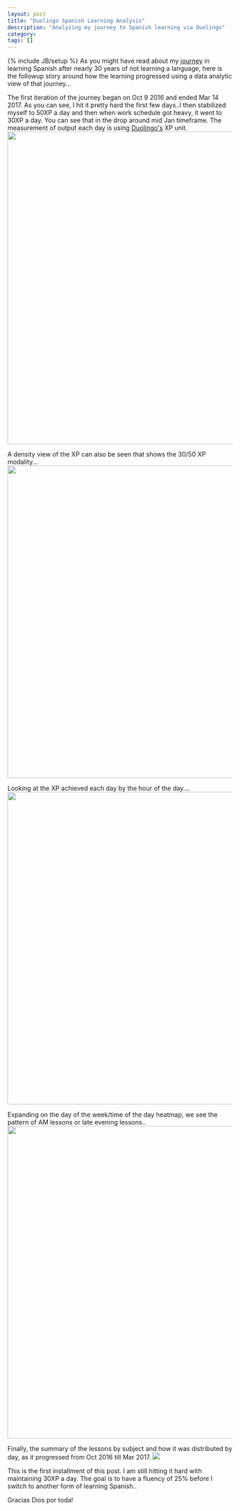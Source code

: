 ```yaml
---
layout: post
title: "Duolingo Spanish Learning Analysis"
description: "Analyzing my journey to Spanish learning via Duolingo"
category:
tags: []
---
```

{% include JB/setup %}
As you might have read about my <a href="http://mobileraj.github.io/2017/03/14/Duolingo_es-Summary">journey</a> in learning Spanish after nearly 30 years of not learning a language, here is the followup story around how the learning progressed using a data analytic view of that journey...

The first iteration of the journey began on Oct 9 2016 and ended Mar 14 2017. As you can see, I hit it pretty hard the first few days..I then stabilized  myself to 50XP a day and then when work schedule got heavy, it went to 30XP a day. You can see that in the drop around mid Jan timeframe. The measurement of output each day is using <a href="https://www.duolingo.com/">Duolingo's</a> XP unit.
<img src="https://mobileraj.github.io/assets/duo_ts1.png" width="700">

A density view of the XP can also be seen that shows the 30/50 XP modality...
<img src="https://mobileraj.github.io/assets/duo_ts_hist.png" width="700">

Looking at the XP achieved each day by the hour of the day....
<img src="https://mobileraj.github.io/assets/duo_xpt_hr.png" width="700">

Expanding on the day of the week/time of the day heatmap, we see the pattern of AM lessons or late evening lessons..
<img src="https://mobileraj.github.io/assets/duo_wk_heatmap.png" width="700">

Finally, the summary of the lessons by subject and how it was distributed by day, as it progressed from Oct 2016 till Mar 2017.
<img src="https://mobileraj.github.io/assets/duo_day_subj.png">

This is the first installment of this post. I am still hitting it hard with maintaining 30XP a day. The goal is to have a fluency of 25% before I switch to another form of learning Spanish..

Gracias Dios por toda!
